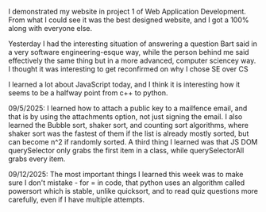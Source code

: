 I demonstrated my website in project 1 of Web Application Development. From what I could see it was the best designed website, and I got a 100% along with everyone else.

Yesterday I had the interesting situation of answering a question Bart said in a very software engineering-esque way, while the person behind me said effectively the same thing but in a more advanced, computer sciencey way. I thought it was interesting to get reconfirmed on why I chose SE over CS

I learned a lot about JavaScript today, and I think it is interesting how it seems to be a halfway point from c++ to python.

09/5/2025: I learned how to attach a public key to a mailfence email, and that is by using the attachments option, not just signing the email. I also learned the Bubble sort, shaker sort, and counting sort algorithms, where shaker sort was the fastest of them if the list is already mostly sorted, but can become n^2 if randomly sorted. A third thing I learned was that JS DOM querySelector only grabs the first item in a class, while querySelectorAll grabs every item.

09/12/2025: The most important things I learned this week was to make sure I don't mistake - for = in code, that python uses an algorithm called powersort which is stable, unlike quicksort, and to read quiz questions more carefully, even if I have multiple attempts.
